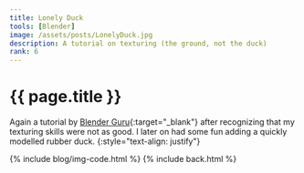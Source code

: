 ```yaml
---
title: Lonely Duck
tools: [Blender]
image: /assets/posts/LonelyDuck.jpg
description: A tutorial on texturing (the ground, not the duck)
rank: 6
---
```


# {{ page.title }}
Again a tutorial by [Blender Guru](https://www.blenderguru.com){:target="_blank"} after recognizing that my texturing skills were not as good. I later on had some fun adding a quickly modelled rubber duck.
{:style="text-align: justify"}

{% include blog/img-code.html %}
{% include back.html %}
